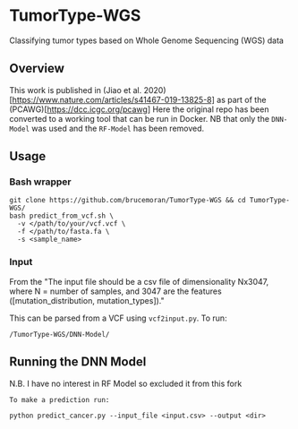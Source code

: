 # TumorType-WGS
Classifying tumor types based on Whole Genome Sequencing (WGS) data

## Overview
This work is published in (Jiao et al. 2020)[https://www.nature.com/articles/s41467-019-13825-8] as part of the (PCAWG)[https://dcc.icgc.org/pcawg]
Here the original repo has been converted to a working tool that can be run in Docker. NB that only the `DNN-Model` was used and the `RF-Model` has been removed.


## Usage

### Bash wrapper
```
git clone https://github.com/brucemoran/TumorType-WGS && cd TumorType-WGS/
bash predict_from_vcf.sh \
  -v </path/to/your/vcf.vcf \
  -f </path/to/fasta.fa \
  -s <sample_name>
```

### Input
From the
"The input file should be a csv file of dimensionality Nx3047, where N = number of samples, and 3047 are the features ([mutation_distribution, mutation_types])."

This can be parsed from a VCF using `vcf2input.py`. To run:
```
/TumorType-WGS/DNN-Model/
```

## Running the DNN Model
N.B. I have no interest in RF Model so excluded it from this fork

```
To make a prediction run:

python predict_cancer.py --input_file <input.csv> --output <dir>
```
